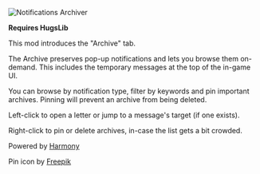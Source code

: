 ![Notifications Archiver](https://i.imgur.com/LiOXVXW.png)

**Requires HugsLib**

This mod introduces the "Archive" tab.

The Archive preserves pop-up notifications and lets you browse them on-demand. This includes the temporary messages at the top of the in-game UI.

You can browse by notification type, filter by keywords and pin important archives. Pinning will prevent an archive from being deleted.

Left-click to open a letter or jump to a message's target (if one exists).

Right-click to pin or delete archives, in-case the list gets a bit crowded.

Powered by [Harmony](https://github.com/pardeike/Harmony)

Pin icon by [Freepik](https://www.freepik.com/)
